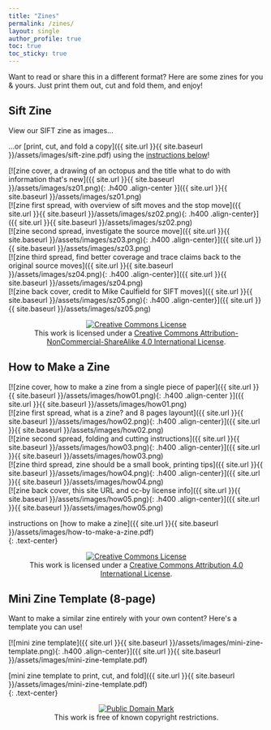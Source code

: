 ```yaml
---
title: "Zines"
permalink: /zines/
layout: single
author_profile: true
toc: true
toc_sticky: true
---
```

Want to read or share this in a different format? Here are some zines for you & yours. Just print them out, cut and fold them, and enjoy!  

## Sift Zine  

View our SIFT zine as images…  

…or [print, cut, and fold a copy]({{ site.url }}{{ site.baseurl }}/assets/images/sift-zine.pdf) using the [instructions below](#how-to-make-a-zine)!  

[![zine cover, a drawing of an octopus and the title what to do with information that's new]({{ site.url }}{{ site.baseurl }}/assets/images/sz01.png){: .h400 .align-center }]({{ site.url }}{{ site.baseurl }}/assets/images/sz01.png)  
[![zine first spread, with overview of sift moves and the stop move]({{ site.url }}{{ site.baseurl }}/assets/images/sz02.png){: .h400 .align-center}]({{ site.url }}{{ site.baseurl }}/assets/images/sz02.png)  
[![zine second spread, investigate the source move]({{ site.url }}{{ site.baseurl }}/assets/images/sz03.png){: .h400 .align-center}]({{ site.url }}{{ site.baseurl }}/assets/images/sz03.png)  
[![zine third spread, find better coverage and trace claims back to the original source moves]({{ site.url }}{{ site.baseurl }}/assets/images/sz04.png){: .h400 .align-center}]({{ site.url }}{{ site.baseurl }}/assets/images/sz04.png)  
[![zine back cover, credit to Mike Caulfield for SIFT moves]({{ site.url }}{{ site.baseurl }}/assets/images/sz05.png){: .h400 .align-center}]({{ site.url }}{{ site.baseurl }}/assets/images/sz05.png)  

<p style="text-align:center;">
<a rel="license" href="http://creativecommons.org/licenses/by-nc-sa/4.0/"><img alt="Creative Commons License" style="border-width:0;" src="https://i.creativecommons.org/l/by-nc-sa/4.0/88x31.png" /></a><br />This work is licensed under a <a rel="license" href="http://creativecommons.org/licenses/by-nc-sa/4.0/">Creative Commons Attribution-NonCommercial-ShareAlike 4.0 International License</a>.
</p>

## How to Make a Zine  

[![zine cover, how to make a zine from a single piece of paper]({{ site.url }}{{ site.baseurl }}/assets/images/how01.png){: .h400 .align-center }]({{ site.url }}{{ site.baseurl }}/assets/images/how01.png)  
[![zine first spread, what is a zine? and 8 pages layount]({{ site.url }}{{ site.baseurl }}/assets/images/how02.png){: .h400 .align-center}]({{ site.url }}{{ site.baseurl }}/assets/images/how02.png)  
[![zine second spread, folding and cutting instructions]({{ site.url }}{{ site.baseurl }}/assets/images/how03.png){: .h400 .align-center}]({{ site.url }}{{ site.baseurl }}/assets/images/how03.png)  
[![zine third spread, zine should be a small book, printing tips]({{ site.url }}{{ site.baseurl }}/assets/images/how04.png){: .h400 .align-center}]({{ site.url }}{{ site.baseurl }}/assets/images/how04.png)  
[![zine back cover, this site URL and cc-by license info]({{ site.url }}{{ site.baseurl }}/assets/images/how05.png){: .h400 .align-center}]({{ site.url }}{{ site.baseurl }}/assets/images/how05.png)  

instructions on [how to make a zine]({{ site.url }}{{ site.baseurl }}/assets/images/how-to-make-a-zine.pdf)  
{: .text-center}  

<p style="text-align:center;">
<a rel="license" href="http://creativecommons.org/licenses/by/4.0/"><img alt="Creative Commons License" style="border-width:0;" src="https://i.creativecommons.org/l/by/4.0/88x31.png" /></a><br />This work is licensed under a <a rel="license" href="http://creativecommons.org/licenses/by/4.0/">Creative Commons Attribution 4.0 International License</a>.
</p>

## Mini Zine Template (8-page)

Want to make a similar zine entirely with your own content? Here's a template you can use!  

[![mini zine template]({{ site.url }}{{ site.baseurl }}/assets/images/mini-zine-template.png){: .h400 .align-center}]({{ site.url }}{{ site.baseurl }}/assets/images/mini-zine-template.pdf)  

[mini zine template to print, cut, and fold]({{ site.url }}{{ site.baseurl }}/assets/images/mini-zine-template.pdf)  
{: .text-center}  

<p style="text-align:center;">
<a rel="license" href="http://creativecommons.org/publicdomain/mark/1.0/">
<img src="http://i.creativecommons.org/p/mark/1.0/88x31.png"
     style="border-style: none;" alt="Public Domain Mark" />
</a>
<br />
This work is free of known copyright restrictions.
</p>
